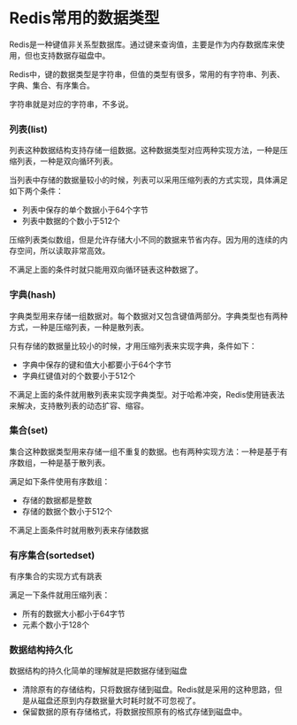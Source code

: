 # Redis常用的数据类型

Redis是一种键值非关系型数据库。通过键来查询值，主要是作为内存数据库来使用，但也支持数据存磁盘中。

Redis中，键的数据类型是字符串，但值的类型有很多，常用的有字符串、列表、字典、集合、有序集合。

字符串就是对应的字符串，不多说。

### 列表(list)

列表这种数据结构支持存储一组数据。这种数据类型对应两种实现方法，一种是压缩列表，一种是双向循环列表。

当列表中存储的数据量较小的时候，列表可以采用压缩列表的方式实现，具体满足如下两个条件：

- 列表中保存的单个数据小于64个字节
- 列表中数据的个数小于512个

压缩列表类似数组，但是允许存储大小不同的数据来节省内存。因为用的连续的内存空间，所以读取非常高效。

不满足上面的条件时就只能用双向循环链表这种数据了。


### 字典(hash)

字典类型用来存储一组数据对。每个数据对又包含键值两部分。字典类型也有两种方式，一种是压缩列表，一种是散列表。

只有存储的数据量比较小的时候，才用压缩列表来实现字典，条件如下：

- 字典中保存的键和值大小都要小于64个字节
- 字典红键值对的个数要小于512个

不满足上面的条件就用散列表来实现字典类型。对于哈希冲突，Redis使用链表法来解决，支持散列表的动态扩容、缩容。


### 集合(set)

集合这种数据类型用来存储一组不重复的数据。也有两种实现方法：一种是基于有序数组，一种是基于散列表。

满足如下条件使用有序数组：

- 存储的数据都是整数
- 存储的数据个数小于512个

不满足上面条件时就用散列表来存储数据

### 有序集合(sortedset)

有序集合的实现方式有跳表

满足一下条件就用压缩列表：

- 所有的数据大小都小于64字节
- 元素个数小于128个


### 数据结构持久化

数据结构的持久化简单的理解就是把数据存储到磁盘

- 清除原有的存储结构，只将数据存储到磁盘。Redis就是采用的这种思路，但是从磁盘还原到内存数据量大时耗时就不可忽视了。
- 保留数据的原有存储格式，将数据按照原有的格式存储到磁盘中。